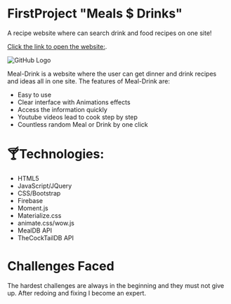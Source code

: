 # FirstProject "Meals $ Drinks"

A recipe website where can search drink and food recipes on one site!

 [Click the link to open the website:](https://aalamri143.github.io/FirstProject/).
 
![GitHub Logo](assets/images/p1.png)

Meal-Drink is a website where the user can get dinner and drink recipes and ideas all in one site. The features of Meal-Drink are:

* Easy to use
* Clear interface with Animations effects
* Access the information quickly
* Youtube videos lead to cook step by step
* Countless random Meal or Drink by one click


# 🍸Technologies:
 * HTML5
 * JavaScript/JQuery
 * CSS/Bootstrap
 * Firebase
 * Moment.js
 * Materialize.css
 * animate.css/wow.js
 * MealDB API
 * TheCockTailDB API

# Challenges Faced
The hardest challenges are always in the beginning and they must not give up. After redoing and fixing I become an expert.
